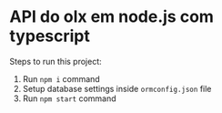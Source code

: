 # API do olx em node.js com typescript

Steps to run this project:

1. Run `npm i` command
2. Setup database settings inside `ormconfig.json` file
3. Run `npm start` command
